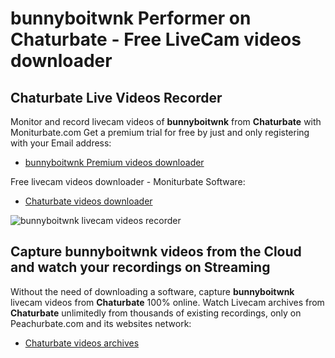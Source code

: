 # bunnyboitwnk Performer on Chaturbate - Free LiveCam videos downloader

## Chaturbate Live Videos Recorder

Monitor and record livecam videos of **bunnyboitwnk** from **Chaturbate** with Moniturbate.com
Get a premium trial for free by just and only registering with your Email address:
* [bunnyboitwnk Premium videos downloader](https://moniturbate.com/request-demo-licence-key.html)

Free livecam videos downloader - Moniturbate Software:
* [Chaturbate videos downloader](https://moniturbate.com/moniturbate-download-software.html)

![bunnyboitwnk livecam videos recorder](https://peachurnet.com/templates/moniturbate-software.png)


## Capture bunnyboitwnk videos from the Cloud and watch your recordings on Streaming

Without the need of downloading a software, capture **bunnyboitwnk** livecam videos from **Chaturbate** 100% online.
Watch Livecam archives from **Chaturbate** unlimitedly from thousands of existing recordings, only on Peachurbate.com and its websites network:
* [Chaturbate videos archives](https://peachurnet.com/)